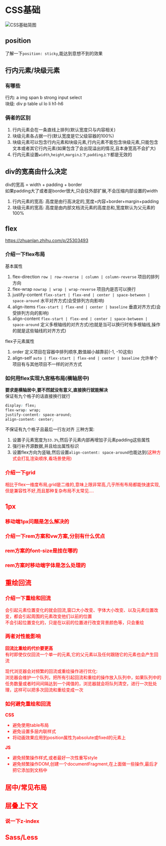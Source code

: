 # CSS基础

![CSS基础简图](https://gitee.com/M-cheng-web/map-storage/raw/master/vue-img/d52c8bdaf1cc4ddbad79d941f4e8fdec_tplv-k3u1fbpfcp-watermark.webp)

## position
了解一下`position: sticky`,能达到意想不到的效果


## 行内元素/块级元素
### 有哪些
行内: a img span b strong input select<br>
块级: div p table ul lo li h1-h6
### 俩者的区别
1. 行内元素会在一条直线上排列(默认宽度只与内容相关)
2. 块级元素各占据一行(默认宽度是它父级容器的100%)
3. 块级元素可以包含行内元素和块级元素,行内元素不能包含块级元素,只能包含文本或者其它行内元素(如果包含了会出现溢出的情况,且本身宽高不会扩大)
4. 行内元素设置`width`,`height`,`margin上下`,`padding上下`都是无效的

## div的宽高由什么决定
div的宽高 = width + padding + border<br>
如果padding大了或者是border很大,只会往外部扩展,不会压缩内部设置的width
1. 行内元素的宽高: 高度是由行高决定的,宽度=内容+border+margin+padding
2. 块级元素的宽高: 高度是由内部文档流元素的高度总和,宽度默认为父元素的100%

## flex
https://zhuanlan.zhihu.com/p/25303493
### 介绍一下flex布局
基本属性
1. flex-direction `row | row-reverse | column | column-reverse` 项目的排列方向
2. flex-wrap `nowrap | wrap | wrap-reverse` 项目内是否可以换行
4. justify-content `flex-start | flex-end | center | space-between | space-around` 水平对齐方式(会受排列方向影响)
5. align-items `flex-start | flex-end | center | baseline` 垂直对齐方式(会受排列方向的影响)
6. align-content `flex-start | flex-end | center | space-between | space-around` 定义多根轴线的对齐方式(也就是当可以换行时有多根轴线,操作的就是这些轴线的对齐方式)

flex子元素属性
1. order 定义项目在容器中排列顺序,数值越小越靠前(-1, -10这些)
2. align-self `auto | flex-start | flex-end | center | baseline` 允许单个项目有与其他项目不一样的对齐方式

### 如何用flex实现九宫格布局(横轴居中)
**要求是横轴居中,要不然就没有意义,直接换行就能解决**<br>
保证有九个格子的话直接换行就行
``` css
display: flex;
flex-wrap: wrap;
justify-content: space-around;
align-content: center;
```
不保证有九个格子且最后一行左对齐
三种方案:
1. 设置子元素宽度为`33.3%`,然后子元素内部再增加子元素padding这些属性
2. 强行补齐源数据,并且给出属性标识
3. 设置flex方向为竖轴,然后设置`align-content: space-around`也能达到(<font color=red>这种方式会打乱渲染顺序,看场景使用<font>)

### 介绍一下grid
相比于flex一维度布局,grid是二维的,意味上限非常高,几乎所有布局都能快速实现,但是兼容性不好,而且那种复杂布局不太常见....


## 1px
### 移动端1px问题是怎么解决的
### 介绍一下rem方案和vw方案,分别有什么优点
### rem方案的font-size是挂在哪的
### rem方案时移动端字体是怎么处理的


## 重绘回流
### 介绍一下重绘和回流
会引起元素位置变化的就会回流,窗口大小改变、字体大小改变、以及元素位置改变，都会引起周围的元素改变他们以前的位置<br>
不会引起位置变化的，只是在以前的位置进行改变背景颜色等，只会重绘

### 两者对性能影响
**回流比重绘的代价要更高**<br>
有时即使仅仅回流一个单一的元素,它的父元素以及任何跟随它的元素也会产生回流<br>

现代浏览器会对频繁的回流或重绘操作进行优化:<br>
浏览器会维护一个队列，把所有引起回流和重绘的操作放入队列中，如果队列中的任务数量或者时间间隔达到一个阈值的，浏览器就会将队列清空，进行一次批处理，这样可以把多次回流和重绘变成一次

### 如何避免重绘和回流
**CSS**
+ 避免使用table布局
+ 避免设置多层内联样式
+ 将动画效果应用到position属性为absolute或fixed的元素上

**JS**
+ 避免频繁操作样式,或者最好一次性重写style
+ 避免频繁操作DOM,创建一个documentFragment,在上面做一些操作,最后才把它添加到文档中

## 居中/常见布局

## 层叠上下文
### 说一下z-index

## Sass/Less
















































